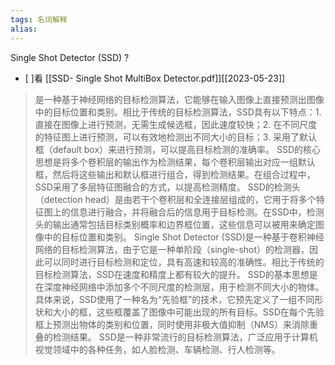 ```yaml
---
tags: 名词解释
alias: 
---
```


  
Single Shot Detector (SSD)
?
- [ ]看 [[SSD- Single Shot MultiBox Detector.pdf]][[2023-05-23]]

>是一种基于神经网络的目标检测算法，它能够在输入图像上直接预测出图像中的目标位置和类别。相比于传统的目标检测算法，SSD具有以下特点：1.  直接在图像上进行预测，无需生成候选框，因此速度较快；2.  在不同尺度的特征图上进行预测，可以有效地检测出不同大小的目标；3.  采用了默认框（default box）来进行预测，可以提高目标检测的准确率。
>SSD的核心思想是将多个卷积层的输出作为检测结果，每个卷积层输出对应一组默认框，然后将这些输出和默认框进行组合，得到检测结果。在组合过程中，SSD采用了多层特征图融合的方式，以提高检测精度。
SSD的检测头（detection head）是由若干个卷积层和全连接层组成的，它用于将多个特征图上的信息进行融合，并将融合后的信息用于目标检测。在SSD中，检测头的输出通常包括目标类别概率和边界框位置，这些信息可以被用来确定图像中的目标位置和类别。
Single Shot Detector (SSD)是一种基于卷积神经网络的目标检测算法，由于它是一种单阶段（single-shot）的检测器，因此可以同时进行目标检测和定位，具有高速和较高的准确性。相比于传统的目标检测算法，SSD在速度和精度上都有较大的提升。
SSD的基本思想是在深度神经网络中添加多个不同尺度的检测层，用于检测不同大小的物体。具体来说，SSD使用了一种名为“先验框”的技术，它预先定义了一组不同形状和大小的框，这些框覆盖了图像中可能出现的所有目标。SSD在每个先验框上预测出物体的类别和位置，同时使用非极大值抑制（NMS）来消除重叠的检测结果。
SSD是一种非常流行的目标检测算法，广泛应用于计算机视觉领域中的各种任务，如人脸检测、车辆检测、行人检测等。
<!--SR:!2023-05-19,1,230-->